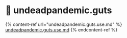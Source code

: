 # 🍖 undeadpandemic.guts

{% content-ref url="undeadpandemic.guts.use.md" %}
[undeadpandemic.guts.use.md](undeadpandemic.guts.use.md)
{% endcontent-ref %}
